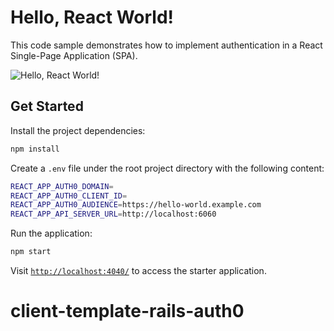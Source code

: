 # Hello, React World!

This code sample demonstrates how to implement authentication in a React Single-Page Application (SPA).

![Hello, React World!](https://cdn.auth0.com/blog/hello-auth0/hello-react.png)

## Get Started

Install the project dependencies:

```bash
npm install
```

Create a `.env` file under the root project directory with the following content:

```bash
REACT_APP_AUTH0_DOMAIN=
REACT_APP_AUTH0_CLIENT_ID=
REACT_APP_AUTH0_AUDIENCE=https://hello-world.example.com
REACT_APP_API_SERVER_URL=http://localhost:6060
```

Run the application:

```bash
npm start
```

Visit [`http://localhost:4040/`](http://localhost:4040/) to access the starter application.
# client-template-rails-auth0
